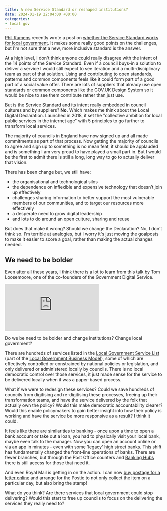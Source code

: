 ```yaml
---
title: A new Service Standard or reshaped institutions?
date: 2024-01-19 22:04:00 +00:00
categories:
- local gov
---
```


[Phil Rumens](https://www.linkedin.com/in/phil-rumens/) recently wrote a post on [whether the Service Standard works for local government](https://www.linkedin.com/posts/phil-rumens_a-few-years-ago-along-with-many-others-i-activity-7150824494666850304-BAwn). It makes some really good points on the challenges, but I'm not sure that a new, more inclusive standard is the answer.

At a high level, I don't think anyone could really disagree with the intent of the 14 points of the Service Standard. Even if a council buys-in a solution to deliver a service I would still expect to see iteration and a multi-disciplinary team as part of that solution. Using and contributing to open standards, patterns and common components feels like it could form part of a good part of a social value offer. There are lots of suppliers that already use open standards or common components like the GOV.UK Design System so it would be nice to see them contribute rather than just use.

But is the Service Standard and its intent really embedded in council cultures and by suppliers? **No.** Which makes me think about the Local Digital Declaration. Launched in 2018, it set the "collective ambition for local public services in the internet age" with 5 principles to go further to transform local services.

The majority of councils in England have now signed up and all made commitments as part of that process. Now getting the majority of councils to agree and sign up to something is no mean feat, it should be applauded and is something I am very proud to have played a small part in. But I would be the first to admit there is still a long, long way to go to actually deliver that vision.

There has been change but, we still have:

- the organisational and technological silos
- the dependence on inflexible and expensive technology that doesn’t join up effectively
- challenges sharing information to better support the most vulnerable members of our communities, and to target our resources more effectively
- a desperate need to grow digital leadership
- and lots to do around an open culture, sharing and reuse

But does that make it wrong? Should we change the Declaration? No, I don't think so. I'm terrible at analogies, but I worry it's just moving the goalposts to make it easier to score a goal, rather than making the actual changes needed.

## We need to be bolder

Even after all these years, I think there is a lot to learn from this talk by Tom Loosemoore, one of the co-founders of the Government Digital Service.

<div class="ratio ratio-16x9 mb-4">
    <iframe src="https://www.youtube-nocookie.com/embed/VjE_zj-7A7A" title="YouTube video player" frameborder="0" allow="accelerometer; autoplay; clipboard-write; encrypted-media; gyroscope; picture-in-picture; web-share" allowfullscreen></iframe>
</div>

Do we be need to be bolder and change institutions? Change local government?

There are hundreds of services listed in the [Local Government Service List](https://standards.esd.org.uk/?uri=list%2Fservices) (part of the [Local Government Business Model](https://standards.esd.org.uk/?tab=lgbm)), some of which are effectively controlled or constrained by national policies or legislation, and only delivered or administered locally by councils. There is no local democratic control over those services, it just made sense for the service to be delivered locally when it was a paper-based process.

What if we were to redesign these services? Could we save hundreds of councils from digitising and re-digitising these processes, freeing up their transformation teams, and have the service delivered by the folk that actually own the policy? Would this make democratic accountability clearer? Would this enable policymakers to gain better insight into how their policy is working and have the service be more responsive as a result? I think it could.

It feels like there are similarities to banking - once upon a time to open a bank account or take out a loan, you had to physically visit your local bank, maybe even talk to the manager. Now you can open an account online or via an app in minutes - even with some 'legacy' high street banks. This shift has fundamentally changed the front-line operations of banks. There are fewer branches, but through the Post Office counters and [Banking Hubs](https://www.postoffice.co.uk/bankinghubs) there is still access for those that need it.

And even Royal Mail is getting in on the action. I can now [buy postage for a letter online](https://send.royalmail.com/) and arrange for the Postie to not only collect the item on a particular day, but also bring the stamp!

What do you think? Are there services that local government could stop delivering? Would this start to free up councils to focus on the delivering the services they really need to?
